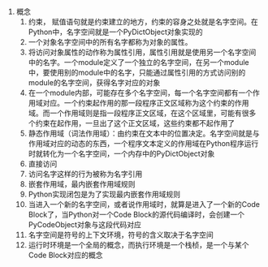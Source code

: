 # 
1. 概念
    1. 约束， 赋值语句就是约束建立的地方，约束的容身之处就是名字空间。在Python中，名字空间就是一个PyDictObject对象实现的
    2. 一个对象名字空间中的所有名字都称为对象的属性。
    3. 将访问对象属性的动作称为属性引用，属性引用就是使用另一个名字空间中的名字。一个module定义了一个独立的名字空间，在另一个module中，要使用别的module中的名字，只能通过属性引用的方式访问别的module的名字空间，获得名字对应的对象
    4. 在一个module内部，可能存在多个名字空间，每一个名字空间都有一个作用域对应。一个约束起作用的那一段程序正文区域称为这个约束的作用域。而一个作用域则是指一段程序正文区域，在这个区域里，可能有很多个约束在起作用，一旦出了这个正文区域，这些约束都不起作用了
    5. 静态作用域（词法作用域）：由约束在文本中的位置决定。名字空间就是与作用域对应的动态的东西，一个程序文本定义的作用域在Python程序运行时就转化为一个名字空间，一个内存中的PyDictObject对象
    6. 直接访问
    7. 访问名字这样的行为被称为名字引用
    8. 嵌套作用域，最内嵌套作用域规则
    9. Python实现闭包是为了实现最内嵌套作用域规则
    10. 当进入一个新的名字空间，或者说作用域时，就算是进入了一个新的Code Block了，当Python对一个Code Block的源代码编译时，会创建一个PyCodeObject对象与这段代码对应
    11. 名字空间是符号的上下文环境，符号的含义取决于名字空间
    12. 运行时环境是一个全局的概念，而执行环境是一个栈桢，是一个与某个Code Block对应的概念